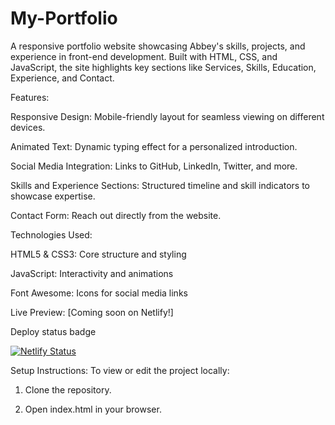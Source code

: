 # My-Portfolio
A responsive portfolio website showcasing Abbey's skills, projects, and experience in front-end development. Built with HTML, CSS, and JavaScript, the site highlights key sections like Services, Skills, Education, Experience, and Contact. 

Features:

Responsive Design: Mobile-friendly layout for seamless viewing on different devices.

Animated Text: Dynamic typing effect for a personalized introduction.

Social Media Integration: Links to GitHub, LinkedIn, Twitter, and more.

Skills and Experience Sections: Structured timeline and skill indicators to showcase expertise.

Contact Form: Reach out directly from the website.


Technologies Used:

HTML5 & CSS3: Core structure and styling

JavaScript: Interactivity and animations

Font Awesome: Icons for social media links


Live Preview: [Coming soon on Netlify!]

Deploy status badge

[![Netlify Status](https://api.netlify.com/api/v1/badges/663b506e-b05b-45a8-bede-e66a16e872bc/deploy-status)](https://app.netlify.com/sites/abbeyaina/deploys)

Setup Instructions:
To view or edit the project locally:

1. Clone the repository.


2. Open index.html in your browser.
